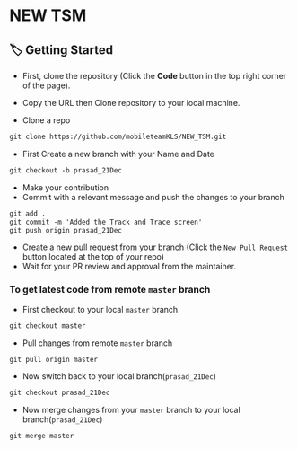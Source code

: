 # NEW TSM

## :label: Getting Started

* First, clone the repository (Click the <b><b>Code</b></b> button in the top right corner of the page).
* Copy the URL then Clone repository to your local machine.

* Clone a repo

```markdown
git clone https://github.com/mobileteamKLS/NEW_TSM.git 
```

* First Create a new branch with your Name and Date

```markdown
git checkout -b prasad_21Dec
```

* Make your contribution
* Commit with a relevant message and push the changes to your branch

```markdown
git add .
git commit -m 'Added the Track and Trace screen'
git push origin prasad_21Dec
```

* Create a new pull request from your branch (Click the `New Pull Request` button located at the top of your repo)
* Wait for your PR review and approval from the maintainer.
  
### To get latest code from remote `master` branch
* First checkout to your local `master` branch  

```markdown
git checkout master
```
* Pull changes from remote `master` branch  

```markdown
git pull origin master
```
* Now switch back to your local branch(`prasad_21Dec`)  

```markdown
git checkout prasad_21Dec
```
* Now merge changes from your `master` branch to your local branch(`prasad_21Dec`)  

```markdown
git merge master
```
